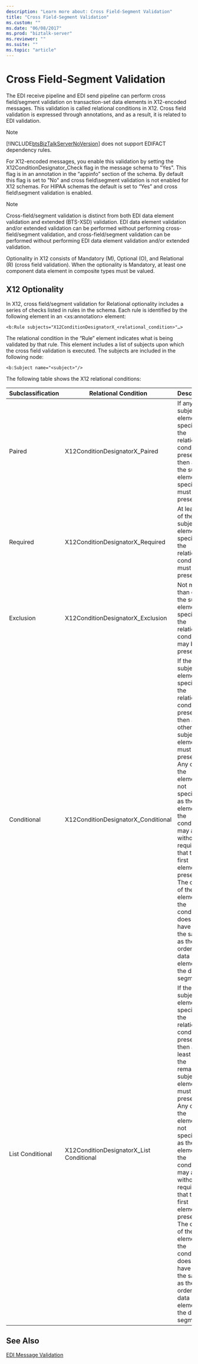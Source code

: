 ```yaml
---
description: "Learn more about: Cross Field-Segment Validation"
title: "Cross Field-Segment Validation"
ms.custom: ""
ms.date: "06/08/2017"
ms.prod: "biztalk-server"
ms.reviewer: ""
ms.suite: ""
ms.topic: "article"
---
```

# Cross Field-Segment Validation
The EDI receive pipeline and EDI send pipeline can perform cross field/segment validation on transaction-set data elements in X12-encoded messages. This validation is called relational conditions in X12. Cross field validation is expressed through annotations, and as a result, it is related to EDI validation.  
  
> [!NOTE]
>  [!INCLUDE[btsBizTalkServerNoVersion](../includes/btsbiztalkservernoversion-md.md)] does not support EDIFACT dependency rules.  
  
 For X12-encoded messages, you enable this validation by setting the X12ConditionDesignator_Check flag in the message schema to "Yes". This flag is in an annotation in the “appinfo” section of the schema. By default this flag is set to "No" and cross field\segment validation is not enabled for X12 schemas. For HIPAA schemas the default is set to “Yes” and cross field\segment validation is enabled.  
  
> [!NOTE]
>  Cross-field/segment validation is distinct from both EDI data element validation and extended (BTS-XSD) validation. EDI data element validation and/or extended validation can be performed without performing cross-field/segment validation, and cross-field/segment validation can be performed without performing EDI data element validation and/or extended validation.  
  
 Optionality in X12 consists of Mandatory (M), Optional (O), and Relational (R) (cross field validation). When the optionality is Mandatory, at least one component data element in composite types must be valued.  
  
## X12 Optionality  
 In X12, cross field/segment validation for Relational optionality includes a series of checks listed in rules in the schema. Each rule is identified by the following element in an \<xs:annotation\> element:  
  
```  
<b:Rule subjects="X12ConditionDesignatorX_<relational_condition>"…>  
```  
  
 The relational condition in the “Rule” element indicates what is being validated by that rule. This element includes a list of subjects upon which the cross field validation is executed. The subjects are included in the following node:  
  
```  
<b:Subject name="<subject>"/>  
```  
  
 The following table shows the X12 relational conditions:  
  
|Subclassification|Relational Condition|Description|  
|-----------------------|--------------------------|-----------------|  
|Paired|X12ConditionDesignatorX_Paired|If any of the subject elements specified in the relational condition is present, then all of the subject elements specified must be present.|  
|Required|X12ConditionDesignatorX_Required|At least one of the subject elements specified in the relational condition must be present.|  
|Exclusion|X12ConditionDesignatorX_Exclusion|Not more than one of the subject elements specified in the relational condition may be present.|  
|Conditional|X12ConditionDesignatorX_Conditional|If the first subject element specified in the relational condition is present, then all other subject elements must be present. Any or all of the elements not specified as the first element in the condition may appear without requiring that the first element be present. The order of the elements in the condition does not have to be the same as the order of the data elements in the data segments.|  
|List Conditional|X12ConditionDesignatorX_List Conditional|If the first subject element specified in the relational condition is present, then at least one of the remaining subject elements must be present. Any or all of the elements not specified as the first element in the condition may appear without requiring that the first element be present. The order of the elements in the condition does not have to be the same as the order of the data elements in the data segments.|  
  
## See Also  
 [EDI Message Validation](../core/edi-message-validation.md)
